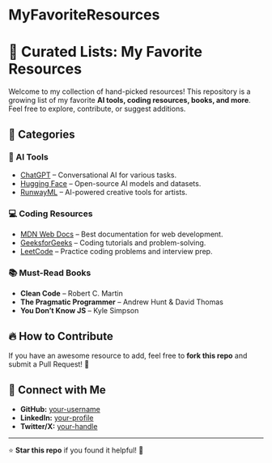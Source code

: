 # MyFavoriteResources
# 🌟 Curated Lists: My Favorite Resources  

Welcome to my collection of hand-picked resources! This repository is a growing list of my favorite **AI tools, coding resources, books, and more**. Feel free to explore, contribute, or suggest additions.  

## 🚀 Categories  

### 🧠 AI Tools  
- [ChatGPT](https://chat.openai.com/) – Conversational AI for various tasks.  
- [Hugging Face](https://huggingface.co/) – Open-source AI models and datasets.  
- [RunwayML](https://runwayml.com/) – AI-powered creative tools for artists.  

### 💻 Coding Resources  
- [MDN Web Docs](https://developer.mozilla.org/) – Best documentation for web development.  
- [GeeksforGeeks](https://www.geeksforgeeks.org/) – Coding tutorials and problem-solving.  
- [LeetCode](https://leetcode.com/) – Practice coding problems and interview prep.  

### 📚 Must-Read Books  
- **Clean Code** – Robert C. Martin  
- **The Pragmatic Programmer** – Andrew Hunt & David Thomas  
- **You Don’t Know JS** – Kyle Simpson  

## 🔥 How to Contribute  
If you have an awesome resource to add, feel free to **fork this repo** and submit a Pull Request! 🎉  

## 📩 Connect with Me  
- **GitHub:** [your-username](https://github.com/your-username)  
- **LinkedIn:** [your-profile](https://linkedin.com/in/your-profile)  
- **Twitter/X:** [your-handle](https://twitter.com/your-handle)  

---

⭐ **Star this repo** if you found it helpful! 🚀  
